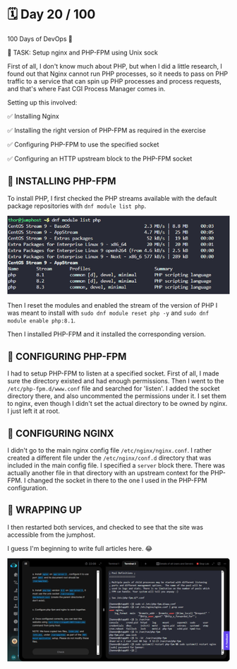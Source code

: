 # 🗓️ Day 20 / 100

100 Days of DevOps 🚀 

🔴 TASK: Setup nginx and PHP-FPM using Unix sock

First of all, I don't know much about PHP, but when I did a little research, I found out that Nginx cannot run PHP processes, so it needs to pass on PHP traffic to a service that can spin up PHP processes and process requests, and that's where Fast CGI Process Manager comes in.

Setting up this involved:

✅ Installing Nginx

✅ Installing the right version of PHP-FPM as required in the exercise

✅ Configuring PHP-FPM to use the specified socket

✅ Configuring an HTTP upstream block to the PHP-FPM  socket

## 🧿 INSTALLING PHP-FPM

To install PHP, I first checked the PHP streams available with the default package repositories with `dnf module list php`.

![Module list screenshot](<images/day-20 2025-09-08 175328.png>)

Then I reset the modules and enabled the stream of the version of PHP I was meant to install with `sudo dnf module reset php -y` and `sudo dnf module enable php:8.1`.

Then I installed PHP-FPM and it installed the corresponding version.

## 🧿 CONFIGURING PHP-FPM

I had to setup PHP-FPM to listen at a specified socket. First of all, I made sure the directory existed and had enough permissions. Then I went to the `/etc/php-fpm.d/www.conf` file and searched for 'listen'. I added the socket directory there, and also uncommented the permissions under it. I set them to nginx, even though I didn't set the actual directory to be owned by nginx. I just left it at root.

## 🧿 CONFIGURING NGINX

I didn't go to the main nginx config file `/etc/nginx/nginx.conf`. I rather created a different file under the `/etc/nginx/conf.d` directory that was included in the main config file. I specified a `server` block there. There was actually another file in that directory with an upstream context for the PHP-FPM. I changed the socket in there to the one I used in the PHP-FPM configuration.

## 🧿 WRAPPING UP

I then restarted both services, and checked to see that the site was accessible from the jumphost.

I guess I'm beginning to write full articles here. 😂 

![Final screenshot](<images/day-20.png>)